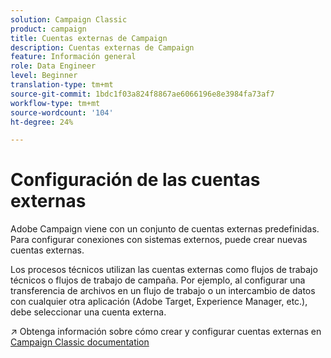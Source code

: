 ```yaml
---
solution: Campaign Classic
product: campaign
title: Cuentas externas de Campaign
description: Cuentas externas de Campaign
feature: Información general
role: Data Engineer
level: Beginner
translation-type: tm+mt
source-git-commit: 1bdc1f03a824f8867ae6066196e8e3984fa73af7
workflow-type: tm+mt
source-wordcount: '104'
ht-degree: 24%

---
```


# Configuración de las cuentas externas

Adobe Campaign viene con un conjunto de cuentas externas predefinidas. Para configurar conexiones con sistemas externos, puede crear nuevas cuentas externas.

Los procesos técnicos utilizan las cuentas externas como flujos de trabajo técnicos o flujos de trabajo de campaña. Por ejemplo, al configurar una transferencia de archivos en un flujo de trabajo o un intercambio de datos con cualquier otra aplicación (Adobe Target, Experience Manager, etc.), debe seleccionar una cuenta externa.

:arrow_upper_right: Obtenga información sobre cómo crear y configurar cuentas externas en [Campaign Classic documentation](https://experienceleague.adobe.com/docs/campaign-classic/using/installing-campaign-classic/accessing-external-database/external-accounts.html)